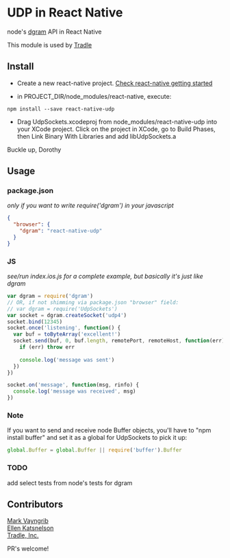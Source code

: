 # UDP in React Native

node's [dgram](https://nodejs.org/api/dgram.html) API in React Native

This module is used by [Tradle](https://github.com/tradle)

## Install

* Create a new react-native project. [Check react-native getting started](http://facebook.github.io/react-native/docs/getting-started.html#content)

* in PROJECT_DIR/node_modules/react-native, execute:
```
npm install --save react-native-udp
```

* Drag UdpSockets.xcodeproj from node_modules/react-native-udp into your XCode project. Click on the project in XCode, go to Build Phases, then Link Binary With Libraries and add libUdpSockets.a

Buckle up, Dorothy

## Usage

### package.json

_only if you want to write require('dgram') in your javascript_

```json
{
  "browser": {
    "dgram": "react-native-udp"
  }
}
```

### JS

_see/run index.ios.js for a complete example, but basically it's just like dgram_

```js
var dgram = require('dgram')
// OR, if not shimming via package.json "browser" field:
// var dgram = require('UdpSockets') 
var socket = dgram.createSocket('udp4')
socket.bind(12345)
socket.once('listening', function() {
  var buf = toByteArray('excellent!')
  socket.send(buf, 0, buf.length, remotePort, remoteHost, function(err) {
    if (err) throw err
    
    console.log('message was sent')
  })
})

socket.on('message', function(msg, rinfo) {
  console.log('message was received', msg)
})
```

### Note

If you want to send and receive node Buffer objects, you'll have to "npm install buffer" and set it as a global for UdpSockets to pick it up:

```js
global.Buffer = global.Buffer || require('buffer').Buffer
```

### TODO

add select tests from node's tests for dgram

## Contributors

[Mark Vayngrib](https://github.com/mvayngrib)  
[Ellen Katsnelson](https://github.com/pgmemk)  
[Tradle, Inc.](https://github.com/tradle/about/wiki)

PR's welcome!